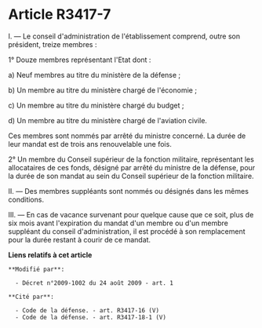 # Article R3417-7

I. ― Le conseil d'administration de l'établissement comprend, outre son président, treize membres :

1° Douze membres représentant l'Etat dont : 

a) Neuf membres au titre du ministère de la défense ; 

b) Un membre au titre du ministère chargé de l'économie ; 

c) Un membre au titre du ministère chargé du budget ; 

d) Un membre au titre du ministère chargé de l'aviation civile. 

Ces membres sont nommés par arrêté du ministre concerné. La durée de leur mandat est de trois ans renouvelable une fois.

2° Un membre du Conseil supérieur de la fonction militaire, représentant les allocataires de ces fonds, désigné par arrêté du
ministre de la défense, pour la durée de son mandat au sein du Conseil supérieur de la fonction militaire.

II. ― Des membres suppléants sont nommés ou désignés dans les mêmes conditions.

III. ― En cas de vacance survenant pour quelque cause que ce soit, plus de six mois avant l'expiration du mandat d'un membre
ou d'un membre suppléant du conseil d'administration, il est procédé à son remplacement pour la durée restant à courir de ce
mandat.

**Liens relatifs à cet article**

	**Modifié par**:

	  - Décret n°2009-1002 du 24 août 2009 - art. 1

	**Cité par**:

	  - Code de la défense. - art. R3417-16 (V)
	  - Code de la défense. - art. R3417-18-1 (V)
